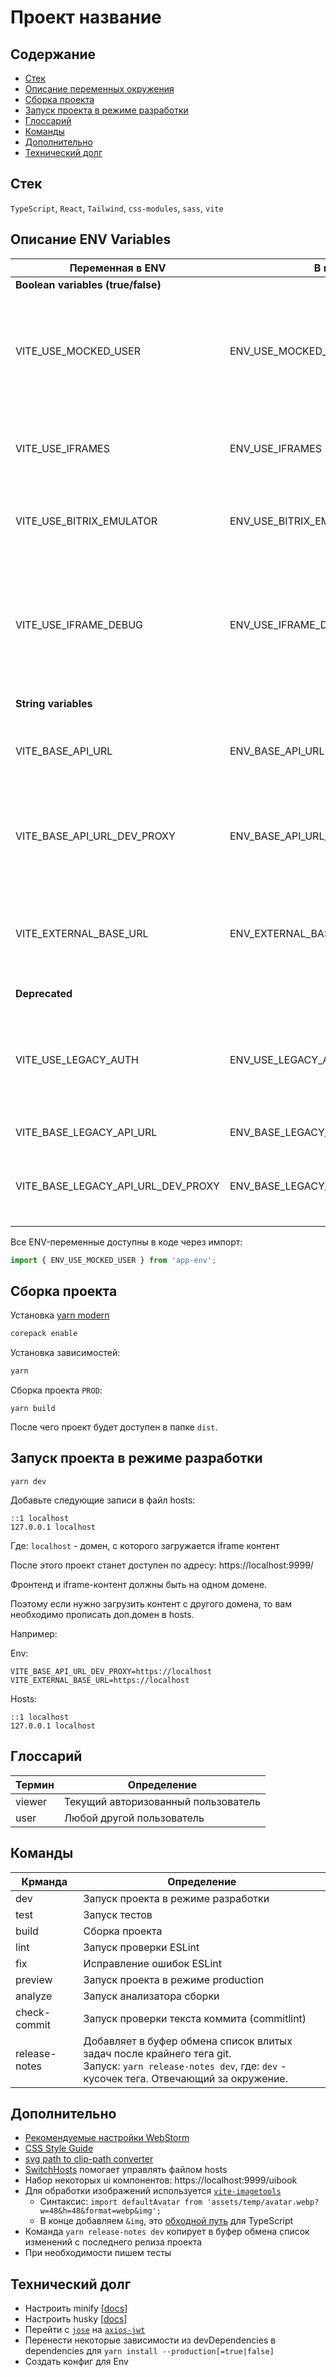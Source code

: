 # Проект название

## Содержание

- [Стек](#стек)
- [Описание переменных окружения](#описание-env-variables)
- [Сборка проекта](#сборка-проекта)
- [Запуск проекта в режиме разработки](#запуск-проекта-в-режиме-разработки)
- [Глоссарий](#глоссарий)
- [Команды](#команды)
- [Дополнительно](#дополнительно)
- [Технический долг](#технический-долг)

## Стек
`TypeScript`, `React`, `Tailwind`, `css-modules`, `sass`, `vite`

## Описание ENV Variables

| Переменная в ENV                   | В коде                            | Описание                                                      | Применение                                                                                                                                |
|------------------------------------|-----------------------------------|---------------------------------------------------------------|-------------------------------------------------------------------------------------------------------------------------------------------|
| **Boolean variables (true/false)** |                                   |                                                               |                                                                                                                                           |
| VITE_USE_MOCKED_USER               | ENV_USE_MOCKED_USER               | on/off моковые данные для viewer.                             | Спасает, если не работает аутентификация в режиме разработки. Поможет с отладкой скрываемых роутов.                                       |
| VITE_USE_IFRAMES                   | ENV_USE_IFRAMES                   | on/off глобальное использование iframe-контента               | Используется в `HOC` для оборачивания всех не закрученных страниц.                                                                        |
| VITE_USE_BITRIX_EMULATOR           | ENV_USE_BITRIX_EMULATOR           | on/off панель эмулятора postMessage                           | Для отладки и эмуляции обмена сообщениями с iframe.                                                                                       |
| VITE_USE_IFRAME_DEBUG               | ENV_USE_IFRAME_DEBUG               | on/off панель с мета-информацией о контенте в iframe          | В целях тестирования и отладки проекта. Отображает iframe-src и явно указывает на то, что перед нами iframe-content или страница в React. |
| **String variables**               |
| VITE_BASE_API_URL                  | ENV_BASE_API_URL                  | Путь для запросов                                             | В `DEV` в целях проксирования указываем `/api`; В `PROD` указываем домен с API.                                                           |
| VITE_BASE_API_URL_DEV_PROXY        | ENV_BASE_API_URL_DEV_PROXY        | Домен для проксирования запросов в режиме разработки          | При необходимости работы с разными версиями API: `DEV`, `STAGE`, `PROD` и др.                                                             |
| VITE_EXTERNAL_BASE_URL             | ENV_EXTERNAL_BASE_URL             | Домен с которого будет загружаться iframe-content             | Должен совпадать с доменом клиетского приложения. Поэтому необходимо настроить hosts.                                                     |
| **Deprecated**                     |              
| VITE_USE_LEGACY_AUTH               | ENV_USE_LEGACY_AUTH               | `true/false`  использовать устаревший метод авторизации       | В настоящий момент совместимость кодовой базы с данным подходом не поддерживается. Планируется удалить.                                   |
| VITE_BASE_LEGACY_API_URL           | ENV_BASE_LEGACY_API_URL           | Путь для запросов                                             | Не поддерживается.                                                                                                                        |
| VITE_BASE_LEGACY_API_URL_DEV_PROXY | ENV_BASE_LEGACY_API_URL_DEV_PROXY | Абсолютный url для проксирования запросов в режиме разработки | Не поддерживается.                                                                                                                        |

Все ENV-переменные доступны в коде через импорт:
```javascript
import { ENV_USE_MOCKED_USER } from 'app-env';
```

## Сборка проекта

Установка [yarn modern](https://yarnpkg.com/getting-started/install)

```bash
corepack enable
```

Установка зависимостей:

```bash 
yarn
```

Сборка проекта `PROD`:

```
yarn build
```

После чего проект будет доступен в папке `dist`.

## Запуск проекта в режиме разработки

```
yarn dev
```

Добавьте следующие записи в файл hosts:

```
::1 localhost
127.0.0.1 localhost
```

Где: `localhost` - домен, с которого загружается iframe контент

После этого проект станет доступен по адресу:
https://localhost:9999/

Фронтенд и iframe-контент должны быть на одном домене.

Поэтому если нужно загрузить контент с другого домена, то вам необходимо прописать доп.домен в hosts.

Например:

Env:
```
VITE_BASE_API_URL_DEV_PROXY=https://localhost
VITE_EXTERNAL_BASE_URL=https://localhost
```

Hosts:
```
::1 localhost
127.0.0.1 localhost
```

## Глоссарий

| Термин        | Определение                          |
|---------------|--------------------------------------|
| viewer        | Текущий авторизованный пользователь  |
| user          | Любой другой пользователь            |


## Команды

| Крманда       | Определение                                                                                                                                                     |
|---------------|-----------------------------------------------------------------------------------------------------------------------------------------------------------------|
| dev           | Запуск проекта в режиме разработки                                                                                                                              |
| test          | Запуск тестов                                                                                                                                                   |
| build         | Сборка проекта                                                                                                                                                  |
| lint          | Запуск проверки ESLint                                                                                                                                          |
| fix           | Исправление ошибок ESLint                                                                                                                                       |
| preview       | Запуск проекта в режиме production                                                                                                                              |
| analyze       | Запуск анализатора сборки                                                                                                                                       |
| check-commit  | Запуск проверки текста коммита (commitlint)                                                                                                                     |
| release-notes | Добавляет в буфер обмена список влитых задач после крайнего тега git.<br/>Запуск: `yarn release-notes dev`, где: `dev` - кусочек тега. Отвечающий за окружение. |


## Дополнительно

- [Рекомендуемые настройки WebStorm](/docs/ide.md)
- [CSS Style Guide](/docs/css.md)
- [svg path to clip-path converter](https://www.plantcss.com/css-clip-path-converter)
- [SwitchHosts](https://switchhosts.vercel.app/) помогает управлять файлом hosts
- Набор некоторых ui компонентов: https://localhost:9999/uibook
- Для обработки изображений используется [`vite-imagetools`](https://github.com/JonasKruckenberg/imagetools/tree/main/packages/vite)
    - Синтаксис: `import defaultAvatar from 'assets/temp/avatar.webp?w=48&h=48&format=webp&img';`
    - В конце добавляем `&img`, это [обходной путь](https://github.com/JonasKruckenberg/imagetools/issues/160#issuecomment-1009292026) для TypeScript
- Команда `yarn release-notes dev` копирует в буфер обмена список изменений с последнего релиза проекта
- При необходимости пишем тесты

## Технический долг

- Настроить minify [[docs](https://vitejs.dev/config/build-options.html#build-minify)]
- Настроить husky [[docs](https://typicode.github.io/husky/)]
- Перейти с [`jose`](https://www.npmjs.com/package/jose) на [`axios-jwt`](https://www.npmjs.com/package/axios-jwt)
- Перенести некоторые зависимости из devDependencies в dependencies для `yarn install --production[=true|false]`
- Создать конфиг для Env
